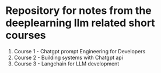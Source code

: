 # Repository for notes from the deeplearning llm related short courses

1. Course 1 - Chatgpt prompt Engineering for Developers
2. Course 2 - Building systems with Chatgpt api
3. Course 3 - Langchain for LLM development
